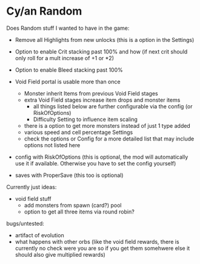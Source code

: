 # Cy/an Random

Does Random stuff I wanted to have in the game:
 - Remove all Highlights from new unlocks (this is a option in the Settings)
 - Option to enable Crit stacking past 100% and how (if next crit should only roll for a mult increase of +1 or *2)
 - Option to enable Bleed stacking past 100%

 - Void Field portal is usable more than once
    - Monster inherit Items from previous Void Field stages
    - extra Void Field stages increase item drops and monster items
        - all things listed below are further configurable via the config (or RiskOfOptions)
        - Difficulty Setting to influence item scaling
    - there is a option to get more monsters instead of just 1 type added
    - various speed and cell percentage Settings
    - check the options or Config for a more detailed list that may include options not listed here

 - config with RiskOfOptions (this is optional, the mod will automatically use it if available. Otherwise you have to set the config yourself)
 - saves with ProperSave (this too is optional)


Currently just ideas:
- void field stuff
    - add monsters from spawn (card?) pool
    - option to get all three items via round robin?

bugs/untested:
- artifact of evolution
- what happens with other orbs (like the void field rewards, there is currently no check were you are so if you get them somehwere else it should also give multiplied rewards)